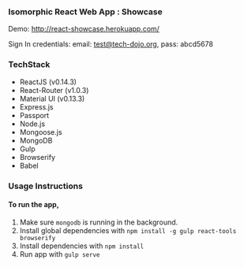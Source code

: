 ### Isomorphic React Web App : Showcase

Demo: http://react-showcase.herokuapp.com/

Sign In credentials:
email: test@tech-dojo.org,
pass: abcd5678

### TechStack
- ReactJS (v0.14.3)
- React-Router (v1.0.3)
- Material UI (v0.13.3)
- Express.js
- Passport
- Node.js
- Mongoose.js
- MongoDB
- Gulp
- Browserify
- Babel



### Usage Instructions

#### To run the app,
1. Make sure `mongodb` is running in the background.
2. Install global dependencies with `npm install -g gulp react-tools browserify`
3. Install dependencies with `npm install`
4. Run app with `gulp serve`
